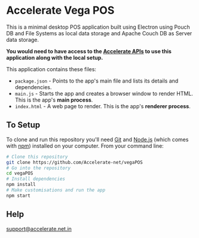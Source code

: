 # Accelerate Vega POS

This is a minimal desktop POS application built using Electron using Pouch DB and File Systems as local data storage and Apache Couch DB as Server data storage.

**You would need to have access to the [Accelerate APIs](http://www.accelerate.net.in/vega) to use this application along with the local setup.**

This application contains these files:

- `package.json` - Points to the app's main file and lists its details and dependencies.
- `main.js` - Starts the app and creates a browser window to render HTML. This is the app's **main process**.
- `index.html` - A web page to render. This is the app's **renderer process**.

## To Setup

To clone and run this repository you'll need [Git](https://git-scm.com) and [Node.js](https://nodejs.org/en/download/) (which comes with [npm](http://npmjs.com)) installed on your computer. From your command line:

```bash
# Clone this repository
git clone https://github.com/Accelerate-net/vegaPOS
# Go into the repository
cd vegaPOS
# Install dependencies
npm install
# Make customisations and run the app
npm start
```

## Help
support@accelerate.net.in
